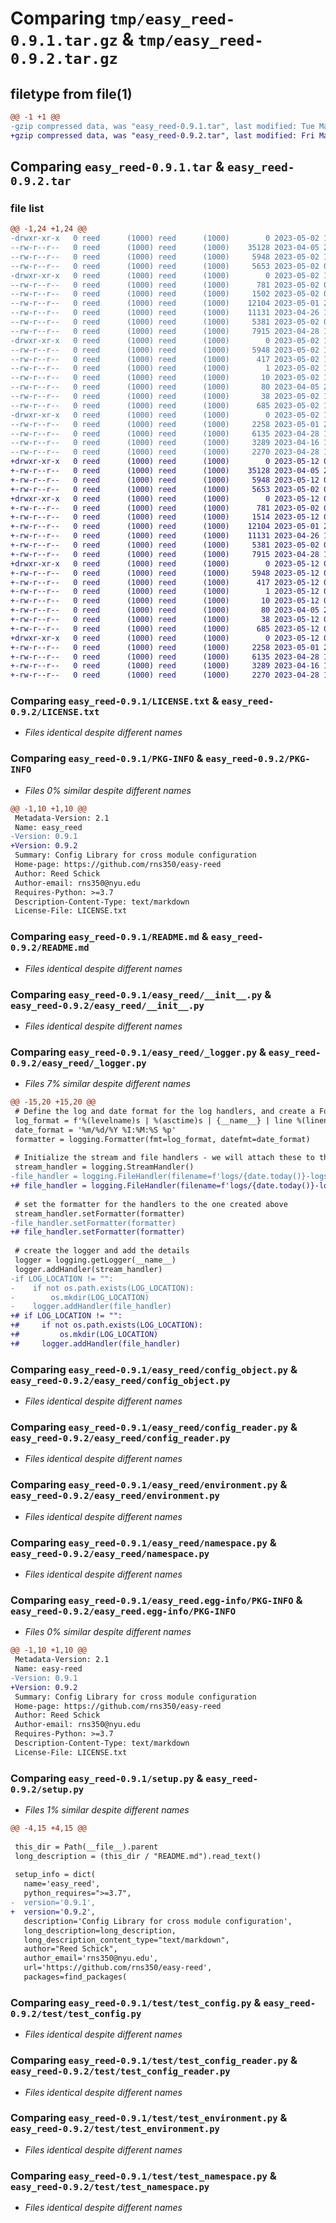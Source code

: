 # Comparing `tmp/easy_reed-0.9.1.tar.gz` & `tmp/easy_reed-0.9.2.tar.gz`

## filetype from file(1)

```diff
@@ -1 +1 @@
-gzip compressed data, was "easy_reed-0.9.1.tar", last modified: Tue May  2 15:30:49 2023, max compression
+gzip compressed data, was "easy_reed-0.9.2.tar", last modified: Fri May 12 00:04:32 2023, max compression
```

## Comparing `easy_reed-0.9.1.tar` & `easy_reed-0.9.2.tar`

### file list

```diff
@@ -1,24 +1,24 @@
-drwxr-xr-x   0 reed      (1000) reed      (1000)        0 2023-05-02 15:30:49.001423 easy_reed-0.9.1/
--rw-r--r--   0 reed      (1000) reed      (1000)    35128 2023-04-05 22:29:50.000000 easy_reed-0.9.1/LICENSE.txt
--rw-r--r--   0 reed      (1000) reed      (1000)     5948 2023-05-02 15:30:49.001423 easy_reed-0.9.1/PKG-INFO
--rw-r--r--   0 reed      (1000) reed      (1000)     5653 2023-05-02 04:39:25.000000 easy_reed-0.9.1/README.md
-drwxr-xr-x   0 reed      (1000) reed      (1000)        0 2023-05-02 15:30:49.001423 easy_reed-0.9.1/easy_reed/
--rw-r--r--   0 reed      (1000) reed      (1000)      781 2023-05-02 03:26:11.000000 easy_reed-0.9.1/easy_reed/__init__.py
--rw-r--r--   0 reed      (1000) reed      (1000)     1502 2023-05-02 03:26:49.000000 easy_reed-0.9.1/easy_reed/_logger.py
--rw-r--r--   0 reed      (1000) reed      (1000)    12104 2023-05-01 22:27:00.000000 easy_reed-0.9.1/easy_reed/config_object.py
--rw-r--r--   0 reed      (1000) reed      (1000)    11131 2023-04-26 19:15:42.000000 easy_reed-0.9.1/easy_reed/config_reader.py
--rw-r--r--   0 reed      (1000) reed      (1000)     5381 2023-05-02 03:25:44.000000 easy_reed-0.9.1/easy_reed/environment.py
--rw-r--r--   0 reed      (1000) reed      (1000)     7915 2023-04-28 16:17:58.000000 easy_reed-0.9.1/easy_reed/namespace.py
-drwxr-xr-x   0 reed      (1000) reed      (1000)        0 2023-05-02 15:30:49.001423 easy_reed-0.9.1/easy_reed.egg-info/
--rw-r--r--   0 reed      (1000) reed      (1000)     5948 2023-05-02 15:30:48.000000 easy_reed-0.9.1/easy_reed.egg-info/PKG-INFO
--rw-r--r--   0 reed      (1000) reed      (1000)      417 2023-05-02 15:30:48.000000 easy_reed-0.9.1/easy_reed.egg-info/SOURCES.txt
--rw-r--r--   0 reed      (1000) reed      (1000)        1 2023-05-02 15:30:48.000000 easy_reed-0.9.1/easy_reed.egg-info/dependency_links.txt
--rw-r--r--   0 reed      (1000) reed      (1000)       10 2023-05-02 15:30:48.000000 easy_reed-0.9.1/easy_reed.egg-info/top_level.txt
--rw-r--r--   0 reed      (1000) reed      (1000)       80 2023-04-05 22:12:15.000000 easy_reed-0.9.1/pyproject.toml
--rw-r--r--   0 reed      (1000) reed      (1000)       38 2023-05-02 15:30:49.001423 easy_reed-0.9.1/setup.cfg
--rw-r--r--   0 reed      (1000) reed      (1000)      685 2023-05-02 15:30:35.000000 easy_reed-0.9.1/setup.py
-drwxr-xr-x   0 reed      (1000) reed      (1000)        0 2023-05-02 15:30:49.001423 easy_reed-0.9.1/test/
--rw-r--r--   0 reed      (1000) reed      (1000)     2258 2023-05-01 23:51:02.000000 easy_reed-0.9.1/test/test_config.py
--rw-r--r--   0 reed      (1000) reed      (1000)     6135 2023-04-28 19:29:10.000000 easy_reed-0.9.1/test/test_config_reader.py
--rw-r--r--   0 reed      (1000) reed      (1000)     3289 2023-04-16 19:59:10.000000 easy_reed-0.9.1/test/test_environment.py
--rw-r--r--   0 reed      (1000) reed      (1000)     2270 2023-04-28 16:17:14.000000 easy_reed-0.9.1/test/test_namespace.py
+drwxr-xr-x   0 reed      (1000) reed      (1000)        0 2023-05-12 00:04:32.146679 easy_reed-0.9.2/
+-rw-r--r--   0 reed      (1000) reed      (1000)    35128 2023-04-05 22:29:50.000000 easy_reed-0.9.2/LICENSE.txt
+-rw-r--r--   0 reed      (1000) reed      (1000)     5948 2023-05-12 00:04:32.146679 easy_reed-0.9.2/PKG-INFO
+-rw-r--r--   0 reed      (1000) reed      (1000)     5653 2023-05-02 04:39:25.000000 easy_reed-0.9.2/README.md
+drwxr-xr-x   0 reed      (1000) reed      (1000)        0 2023-05-12 00:04:32.146679 easy_reed-0.9.2/easy_reed/
+-rw-r--r--   0 reed      (1000) reed      (1000)      781 2023-05-02 03:26:11.000000 easy_reed-0.9.2/easy_reed/__init__.py
+-rw-r--r--   0 reed      (1000) reed      (1000)     1514 2023-05-12 00:04:14.000000 easy_reed-0.9.2/easy_reed/_logger.py
+-rw-r--r--   0 reed      (1000) reed      (1000)    12104 2023-05-01 22:27:00.000000 easy_reed-0.9.2/easy_reed/config_object.py
+-rw-r--r--   0 reed      (1000) reed      (1000)    11131 2023-04-26 19:15:42.000000 easy_reed-0.9.2/easy_reed/config_reader.py
+-rw-r--r--   0 reed      (1000) reed      (1000)     5381 2023-05-02 03:25:44.000000 easy_reed-0.9.2/easy_reed/environment.py
+-rw-r--r--   0 reed      (1000) reed      (1000)     7915 2023-04-28 16:17:58.000000 easy_reed-0.9.2/easy_reed/namespace.py
+drwxr-xr-x   0 reed      (1000) reed      (1000)        0 2023-05-12 00:04:32.146679 easy_reed-0.9.2/easy_reed.egg-info/
+-rw-r--r--   0 reed      (1000) reed      (1000)     5948 2023-05-12 00:04:32.000000 easy_reed-0.9.2/easy_reed.egg-info/PKG-INFO
+-rw-r--r--   0 reed      (1000) reed      (1000)      417 2023-05-12 00:04:32.000000 easy_reed-0.9.2/easy_reed.egg-info/SOURCES.txt
+-rw-r--r--   0 reed      (1000) reed      (1000)        1 2023-05-12 00:04:32.000000 easy_reed-0.9.2/easy_reed.egg-info/dependency_links.txt
+-rw-r--r--   0 reed      (1000) reed      (1000)       10 2023-05-12 00:04:32.000000 easy_reed-0.9.2/easy_reed.egg-info/top_level.txt
+-rw-r--r--   0 reed      (1000) reed      (1000)       80 2023-04-05 22:12:15.000000 easy_reed-0.9.2/pyproject.toml
+-rw-r--r--   0 reed      (1000) reed      (1000)       38 2023-05-12 00:04:32.146679 easy_reed-0.9.2/setup.cfg
+-rw-r--r--   0 reed      (1000) reed      (1000)      685 2023-05-12 00:04:19.000000 easy_reed-0.9.2/setup.py
+drwxr-xr-x   0 reed      (1000) reed      (1000)        0 2023-05-12 00:04:32.146679 easy_reed-0.9.2/test/
+-rw-r--r--   0 reed      (1000) reed      (1000)     2258 2023-05-01 23:51:02.000000 easy_reed-0.9.2/test/test_config.py
+-rw-r--r--   0 reed      (1000) reed      (1000)     6135 2023-04-28 19:29:10.000000 easy_reed-0.9.2/test/test_config_reader.py
+-rw-r--r--   0 reed      (1000) reed      (1000)     3289 2023-04-16 19:59:10.000000 easy_reed-0.9.2/test/test_environment.py
+-rw-r--r--   0 reed      (1000) reed      (1000)     2270 2023-04-28 16:17:14.000000 easy_reed-0.9.2/test/test_namespace.py
```

### Comparing `easy_reed-0.9.1/LICENSE.txt` & `easy_reed-0.9.2/LICENSE.txt`

 * *Files identical despite different names*

### Comparing `easy_reed-0.9.1/PKG-INFO` & `easy_reed-0.9.2/PKG-INFO`

 * *Files 0% similar despite different names*

```diff
@@ -1,10 +1,10 @@
 Metadata-Version: 2.1
 Name: easy_reed
-Version: 0.9.1
+Version: 0.9.2
 Summary: Config Library for cross module configuration
 Home-page: https://github.com/rns350/easy-reed
 Author: Reed Schick
 Author-email: rns350@nyu.edu
 Requires-Python: >=3.7
 Description-Content-Type: text/markdown
 License-File: LICENSE.txt
```

### Comparing `easy_reed-0.9.1/README.md` & `easy_reed-0.9.2/README.md`

 * *Files identical despite different names*

### Comparing `easy_reed-0.9.1/easy_reed/__init__.py` & `easy_reed-0.9.2/easy_reed/__init__.py`

 * *Files identical despite different names*

### Comparing `easy_reed-0.9.1/easy_reed/_logger.py` & `easy_reed-0.9.2/easy_reed/_logger.py`

 * *Files 7% similar despite different names*

```diff
@@ -15,20 +15,20 @@
 # Define the log and date format for the log handlers, and create a Formatter
 log_format = f'%(levelname)s | %(asctime)s | {__name__} | line %(lineno)d | %(message)s'
 date_format = '%m/%d/%Y %I:%M:%S %p'
 formatter = logging.Formatter(fmt=log_format, datefmt=date_format)
 
 # Initialize the stream and file handlers - we will attach these to the logger
 stream_handler = logging.StreamHandler()
-file_handler = logging.FileHandler(filename=f'logs/{date.today()}-logs.txt')
+# file_handler = logging.FileHandler(filename=f'logs/{date.today()}-logs.txt')
 
 # set the formatter for the handlers to the one created above
 stream_handler.setFormatter(formatter)
-file_handler.setFormatter(formatter)
+# file_handler.setFormatter(formatter)
 
 # create the logger and add the details
 logger = logging.getLogger(__name__)
 logger.addHandler(stream_handler)
-if LOG_LOCATION != "":
-    if not os.path.exists(LOG_LOCATION):
-        os.mkdir(LOG_LOCATION)
-    logger.addHandler(file_handler)
+# if LOG_LOCATION != "":
+#     if not os.path.exists(LOG_LOCATION):
+#         os.mkdir(LOG_LOCATION)
+#     logger.addHandler(file_handler)
```

### Comparing `easy_reed-0.9.1/easy_reed/config_object.py` & `easy_reed-0.9.2/easy_reed/config_object.py`

 * *Files identical despite different names*

### Comparing `easy_reed-0.9.1/easy_reed/config_reader.py` & `easy_reed-0.9.2/easy_reed/config_reader.py`

 * *Files identical despite different names*

### Comparing `easy_reed-0.9.1/easy_reed/environment.py` & `easy_reed-0.9.2/easy_reed/environment.py`

 * *Files identical despite different names*

### Comparing `easy_reed-0.9.1/easy_reed/namespace.py` & `easy_reed-0.9.2/easy_reed/namespace.py`

 * *Files identical despite different names*

### Comparing `easy_reed-0.9.1/easy_reed.egg-info/PKG-INFO` & `easy_reed-0.9.2/easy_reed.egg-info/PKG-INFO`

 * *Files 0% similar despite different names*

```diff
@@ -1,10 +1,10 @@
 Metadata-Version: 2.1
 Name: easy-reed
-Version: 0.9.1
+Version: 0.9.2
 Summary: Config Library for cross module configuration
 Home-page: https://github.com/rns350/easy-reed
 Author: Reed Schick
 Author-email: rns350@nyu.edu
 Requires-Python: >=3.7
 Description-Content-Type: text/markdown
 License-File: LICENSE.txt
```

### Comparing `easy_reed-0.9.1/setup.py` & `easy_reed-0.9.2/setup.py`

 * *Files 1% similar despite different names*

```diff
@@ -4,15 +4,15 @@
 
 this_dir = Path(__file__).parent
 long_description = (this_dir / "README.md").read_text()
 
 setup_info = dict(
   name='easy_reed',
   python_requires=">=3.7",
-  version='0.9.1',
+  version='0.9.2',
   description='Config Library for cross module configuration',
   long_description=long_description,
   long_description_content_type="text/markdown",
   author="Reed Schick",
   author_email='rns350@nyu.edu',
   url='https://github.com/rns350/easy-reed',
   packages=find_packages(
```

### Comparing `easy_reed-0.9.1/test/test_config.py` & `easy_reed-0.9.2/test/test_config.py`

 * *Files identical despite different names*

### Comparing `easy_reed-0.9.1/test/test_config_reader.py` & `easy_reed-0.9.2/test/test_config_reader.py`

 * *Files identical despite different names*

### Comparing `easy_reed-0.9.1/test/test_environment.py` & `easy_reed-0.9.2/test/test_environment.py`

 * *Files identical despite different names*

### Comparing `easy_reed-0.9.1/test/test_namespace.py` & `easy_reed-0.9.2/test/test_namespace.py`

 * *Files identical despite different names*

